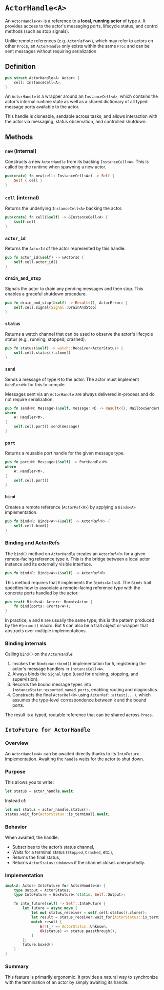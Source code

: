 # `ActorHandle<A>`

An `ActorHandle<A>` is a reference to a **local, running actor** of type `A`. It provides access to the actor's messaging ports, lifecycle status, and control methods (such as stop signals).

Unlike remote references (e.g. `ActorRef<A>`), which may refer to actors on other `Proc`s, an `ActorHandle` only exists within the same `Proc` and can be sent messages without requiring serialization.

## Definition

```rust
pub struct ActorHandle<A: Actor> {
    cell: InstanceCell<A>,
}
```
An `ActorHandle` is a wrapper around an `InstanceCell<A>`, which contains the actor's internal runtime state as well as a shared dictionary of all typed message ports available to the actor.

This handle is cloneable, sendable across tasks, and allows interaction with the actor via messaging, status observation, and controlled shutdown.

## Methods

### `new` (internal)

Constructs a new `ActorHandle` from its backing `InstanceCell<A>`. This is called by the runtime when spawning a new actor.
```rust
pub(crate) fn new(cell: InstanceCell<A>) -> Self {
    Self { cell }
}
```

### `cell` (internal)

Returns the underlying `InstanceCell<A>` backing the actor.
```rust
pub(crate) fn cell(&self) -> &InstanceCell<A> {
    &self.cell
}
```

### `actor_id`

Returns the `ActorId` of the actor represented by this handle.
```rust
pub fn actor_id(&self) -> &ActorId {
    self.cell.actor_id()
}
```

### `drain_and_stop`

Signals the actor to drain any pending messages and then stop. This enables a graceful shutdown procedure.
```rust
pub fn drain_and_stop(&self) -> Result<(), ActorError> {
    self.cell.signal(Signal::DrainAndStop)
}
```

### `status`

Returns a watch channel that can be used to observe the actor's lifecycle status (e.g., running, stopped, crashed).
```rust
pub fn status(&self) -> watch::Receiver<ActorStatus> {
    self.cell.status().clone()
}
```

### `send`

Sends a message of type `M` to the actor. The actor must implement `Handler<M>` for this to compile.

Messages sent via an `ActorHandle` are always delivered in-process and do not require serialization.
```rust
pub fn send<M: Message>(&self, message: M) -> Result<(), MailboxSenderError>
where
    A: Handler<M>,
{
    self.cell.port().send(message)
}
```

### `port`

Returns a reusable port handle for the given message type.
```rust
pub fn port<M: Message>(&self) -> PortHandle<M>
where
    A: Handler<M>,
{
    self.cell.port()
}
```

### `bind`

Creates a remote reference (`ActorRef<R>`) by applying a `Binds<A>` implementation.
```rust
pub fn bind<R: Binds<A>>(&self) -> ActorRef<R> {
    self.cell.bind()
}
```

### Binding and ActorRefs

The `bind()` method on `ActorHandle` creates an `ActorRef<R>` for a given remote-facing reference type `R`. This is the bridge between a local actor instance and its externally visible interface.
```rust
pub fn bind<R: Binds<A>>(&self) -> ActorRef<R>
```
This method requires that `R` implements the `Binds<A>` trait. The `Binds` trait specifies how to associate a remote-facing reference type with the concrete ports handled by the actor:
```rust
pub trait Binds<A: Actor>: RemoteActor {
    fn bind(ports: &Ports<A>);
}
```
In practice, `A` and `R` are usually the same type; this is the pattern produced by the `#[export]` macro. But `R` can also be a trait object or wrapper that abstracts over multiple implementations.

### Binding internals

Calling `bind()` on the `ActorHandle`:
1. Invokes the `Binds<A>::bind()` implementation for `R`, registering the actor's message handlers in `InstanceCell<A>`.
2. Always binds the `Signal` type (used for draining, stopping, and supervision).
3. Records the bound message types into `InstanceState::exported_named_ports`, enabling routing and diagnostics.
4. Constructs the final `ActorRef<R>` using `ActorRef::attest(...)`, which assumes the type-level correspondence between `R` and the bound ports.

The result is a typed, routable reference that can be shared across `Proc`s.

## `IntoFuture for ActorHandle`

### Overview

An `ActorHandle<A>` can be awaited directly thanks to its `IntoFuture` implementation. Awaiting the `handle` waits for the actor to shut down.

### Purpose

This allows you to write:
```rust
let status = actor_handle.await;
```
Instead of:
```rust
let mut status = actor_handle.status();
status.wait_for(ActorStatus::is_terminal).await;
```

### Behavior

When awaited, the handle:
- Subscribes to the actor’s status channel,
- Waits for a terminal status (`Stopped`, `Crashed`, etc.),
- Returns the final status,
- Returns `ActorStatus::Unknown` if the channel closes unexpectedly.

### Implementation
```rust
impl<A: Actor> IntoFuture for ActorHandle<A> {
    type Output = ActorStatus;
    type IntoFuture = BoxFuture<'static, Self::Output>;

    fn into_future(self) -> Self::IntoFuture {
        let future = async move {
            let mut status_receiver = self.cell.status().clone();
            let result = status_receiver.wait_for(ActorStatus::is_terminal).await;
            match result {
                Err(_) => ActorStatus::Unknown,
                Ok(status) => status.passthrough(),
            }
        };
        future.boxed()
    }
}
```
### Summary

This feature is primarily ergonomic. It provides a natural way to synchronize with the termination of an actor by simply awaiting its handle.
